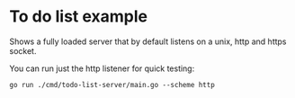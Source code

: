 # To do list example

Shows a fully loaded server that by default listens on a unix, http and https socket.

You can run just the http listener for quick testing:

```shellsession
go run ./cmd/todo-list-server/main.go --scheme http
```